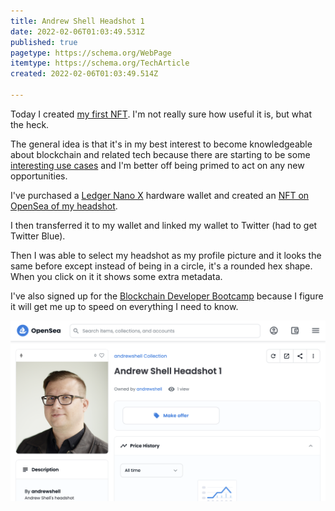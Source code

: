 ```yaml
---
title: Andrew Shell Headshot 1
date: 2022-02-06T01:03:49.531Z
published: true
pagetype: https://schema.org/WebPage
itemtype: https://schema.org/TechArticle
created: 2022-02-06T01:03:49.514Z

---
```

Today I created [my first NFT](https://opensea.io/assets/ethereum/0x495f947276749ce646f68ac8c248420045cb7b5e/50785849398388566510903729972648362585060473171757419675425038676188286943233/). I'm not really sure how useful it is, but what the heck.

The general idea is that it's in my best interest to become knowledgeable about blockchain and related tech because there are starting to be some [interesting use cases](https://www.youtube.com/watch?v=u1DgYveFF4Y) and I'm better off being primed to act on any new opportunities.

I've purchased a [Ledger Nano X](https://shop.ledger.com/pages/ledger-nano-x) hardware wallet and created an [NFT on OpenSea of my headshot](https://opensea.io/assets/0x495f947276749ce646f68ac8c248420045cb7b5e/50785849398388566510903729972648362585060473171757419675425038676188286943233/).

I then transferred it to my wallet and linked my wallet to Twitter (had to get Twitter Blue).

Then I was able to select my headshot as my profile picture and it looks the same before except instead of being in a circle, it's a rounded hex shape. When you click on it it shows some extra metadata.

I've also signed up for the [Blockchain Developer Bootcamp](https://www.dappuniversity.com/) because I figure it will get me up to speed on everything I need to know.

<div style="text-align: center;">

[![Andrew Shell's Headshot](img/opensea-nft.png)](https://opensea.io/assets/ethereum/0x495f947276749ce646f68ac8c248420045cb7b5e/50785849398388566510903729972648362585060473171757419675425038676188286943233/)

</div>
